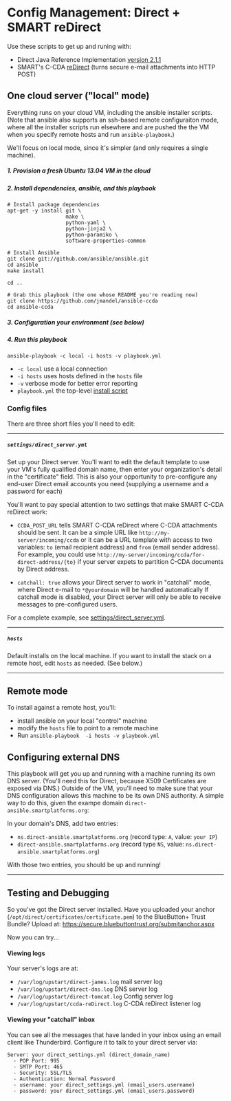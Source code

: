 # Config Management: Direct + SMART reDirect

Use these scripts to get up and runing with:
 * Direct Java Reference Implementation [version 2.1.1](http://wiki.directproject.org/message/view/Java+Reference+Implementation/60702540)
 * SMART's C-CDA [reDirect](https://github.com/jmandel/ccda-reDirect) (turns secure e-mail attachments into HTTP POST)

##  One cloud server ("local" mode)

Everything runs on your cloud VM, including the ansible installer scripts. (Note that
ansible also supports an ssh-based remote configuraiton mode, where all the
installer scripts run elsewhere and are pushed the the VM when you specify 
remote hosts and run `ansible-playbook`.)

We'll focus on local mode, since it's simpler (and only requires a single machine).


##### 1. Provision a fresh Ubuntu 13.04 VM in the cloud
##### 2.  Install dependencies, ansible, and this playbook

```
# Install package dependencies
apt-get -y install git \
                   make \
                   python-yaml \
                   python-jinja2 \
                   python-paramiko \
                   software-properties-common

# Install Ansible
git clone git://github.com/ansible/ansible.git
cd ansible
make install

cd ..

# Grab this playbook (the one whose README you're reading now)
git clone https://github.com/jmandel/ansible-ccda 
cd ansible-ccda
```
##### 3.  Configuration your environment (see below)
##### 4.  Run this playbook
```
ansible-playbook -c local -i hosts -v playbook.yml
```

* `-c local`         use a local connection
* `-i hosts`         uses hosts defined in the `hosts` file
* `-v`               verbose mode for better error reporting
* `playbook.yml`     the top-level [install script](playbook.yml)

### Config files
There are three short files you'll need to edit:

---

##### `settings/direct_server.yml`
Set up your Direct server.  You'll want to edit the default template to use
your VM's fully qualified domain name, then enter your organization's detail in
the "certificate" field.  This is also your opportunity to pre-configure
any end-user Direct email accounts you need (supplying a username and a
password for each)

You'll want to pay special attention to two settings that make SMART C-CDA reDirect work:

* `CCDA_POST_URL` tells SMART C-CDA reDirect where C-CDA attachments should be sent.
It can be a simple URL like `http://my-server/incoming/ccda` or it 
can be a URL template with access to two variables:
`to` (email recipient address) and `from` (email sender address).
For example, you could use 
`http://my-server/incoming/ccda/for-direct-address/{to}` if your server
expets to partition C-CDA documents by Direct address.

* `catchall: true` allows your Direct server to work in "catchall" mode,
where Direct e-mail to `*@yourdomain` will be handled automatically  If catchall mode is disabled,
your Direct server will only be able to receive messages to pre-configured users.

For a complete example, see [settings/direct_server.yml](settings/direct_server.yml).

---

##### `hosts`
Default installs on the local machine.
If you want to install the stack on a remote host, edit `hosts` as needed. (See below.)

---

##  Remote mode
To install against a remote host, you'll:
 * install ansible on your local "control" machine
 * modify the `hosts` file to point to a remote machine
 * Run `ansible-playbook  -i hosts -v playbook.yml`


## Configuring external DNS

This playbook will get you up and running with a machine running its own DNS
server.  (You'll need this for Direct, because X509 Certificates are exposed
via DNS.)  Outside of the VM, you'll need to make sure that your DNS configuration
allows this machine to be its own DNS authority. A simple way to do this, 
given the exampe domain `direct-ansible.smartplatforms.org`:

In your domain's DNS, add two entries:

* `ns.direct-ansible.smartplatforms.org` (record type: `A`, value: `your IP`)
* `direct-ansible.smartplatforms.org` (record type `NS`, value: `ns.direct-ansible.smartplatforms.org`)

With those two entries, you should be up and running!


---
## Testing and Debugging
So you've got the Direct server installed. Have you uploaded your anchor 
(`/opt/direct/certificates/certificate.pem`) to the BlueButton+ Trust Bundle?
Upload at: https://secure.bluebuttontrust.org/submitanchor.aspx 

Now you can try...

#### Viewing logs
Your server's logs are at:
* `/var/log/upstart/direct-james.log` mail server log
* `/var/log/upstart/direct-dns.log` DNS server log
* `/var/log/upstart/direct-tomcat.log` Config server log
* `/var/log/upstart/ccda-reDirect.log` C-CDA reDirect listener log

#### Viewing your "catchall" inbox
You can see all the messages that have landed in your inbox using an email client like Thunderbird.
Configure it to talk to your direct server via:

```
Server: your direct_settings.yml (direct_domain_name)
  - POP Port: 995
  - SMTP Port: 465
  - Security: SSL/TLS
  - Authentication: Normal Password
  - username: your direct_settings.yml (email_users.username)
  - password: your direct_settings.yml (email_users.password)
```
